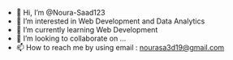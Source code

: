 - 👋 Hi, I’m @Noura-Saad123
- 👀 I’m interested in Web Development and Data Analytics
- 🌱 I’m currently learning Web Development
- 💞️ I’m looking to collaborate on ...
- 📫 How to reach me by using email : nourasa3d19@gmail.com

<!---
Noura-Saad123/Noura-Saad123 is a ✨ special ✨ repository because its `README.md` (this file) appears on your GitHub profile.
You can click the Preview link to take a look at your changes.
--->
